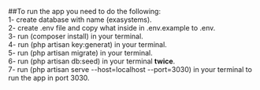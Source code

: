 ##To run the app you need to do the following:  
1- create database with name (exasystems).  
2- create .env file and copy what inside in .env.example to .env.  
3- run (composer install) in your terminal.  
4- run (php artisan key:generat) in your terminal.  
5- run (php artisan migrate) in your terminal.  
6- run (php artisan db:seed) in your terminal **twice**.  
7- run (php artisan serve --host=localhost --port=3030) in your terminal to run the app in port 3030.  
